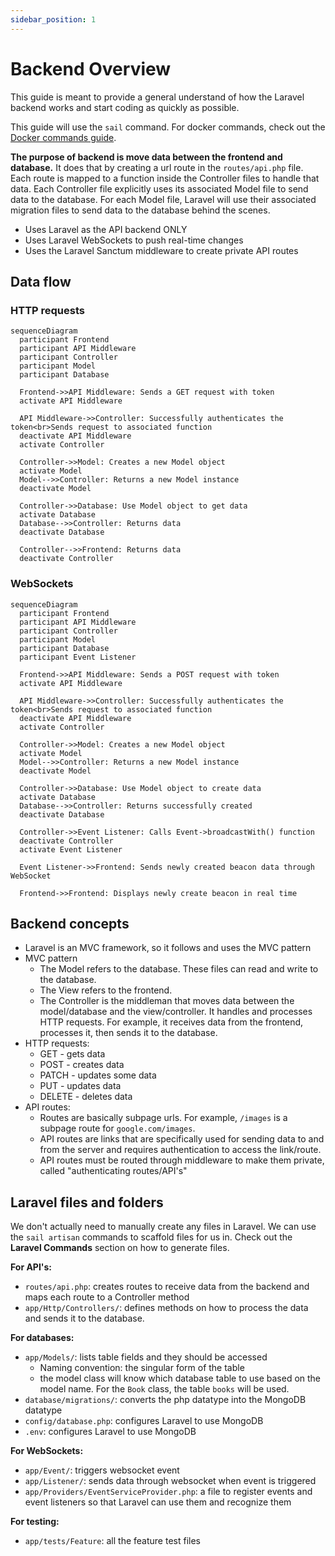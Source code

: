 ```yaml
---
sidebar_position: 1
---
```

# Backend Overview
This guide is meant to provide a general understand of how the Laravel backend works and start coding as quickly as possible.

This guide will use the `sail` command. For docker commands, check out the [Docker commands guide](/contributing/docker-commands).

**The purpose of backend is move data between the frontend and database.** It does that by creating a url route in the `routes/api.php` file. Each route is mapped to a function inside the Controller files to handle that data. Each Controller file explicitly uses its associated Model file to send data to the database. For each Model file, Laravel will use their associated migration files to send data to the database behind the scenes.
- Uses Laravel as the API backend ONLY
- Uses Laravel WebSockets to push real-time changes
- Uses the Laravel Sanctum middleware to create private API routes

## Data flow

### HTTP requests
```mermaid
sequenceDiagram
  participant Frontend
  participant API Middleware
  participant Controller
  participant Model
  participant Database

  Frontend->>API Middleware: Sends a GET request with token
  activate API Middleware
  
  API Middleware->>Controller: Successfully authenticates the token<br>Sends request to associated function
  deactivate API Middleware
  activate Controller

  Controller->>Model: Creates a new Model object
  activate Model
  Model-->>Controller: Returns a new Model instance
  deactivate Model

  Controller->>Database: Use Model object to get data
  activate Database
  Database-->>Controller: Returns data
  deactivate Database
  
  Controller-->>Frontend: Returns data
  deactivate Controller
```

### WebSockets
```mermaid
sequenceDiagram
  participant Frontend
  participant API Middleware
  participant Controller
  participant Model
  participant Database
  participant Event Listener

  Frontend->>API Middleware: Sends a POST request with token
  activate API Middleware
  
  API Middleware->>Controller: Successfully authenticates the token<br>Sends request to associated function
  deactivate API Middleware
  activate Controller

  Controller->>Model: Creates a new Model object
  activate Model
  Model-->>Controller: Returns a new Model instance
  deactivate Model

  Controller->>Database: Use Model object to create data
  activate Database
  Database-->>Controller: Returns successfully created
  deactivate Database
  
  Controller->>Event Listener: Calls Event->broadcastWith() function
  deactivate Controller
  activate Event Listener

  Event Listener->>Frontend: Sends newly created beacon data through WebSocket

  Frontend->>Frontend: Displays newly create beacon in real time
```

## Backend concepts
- Laravel is an MVC framework, so it follows and uses the MVC pattern
- MVC pattern
  - The Model refers to the database. These files can read and write to the database.
  - The View refers to the frontend.
  - The Controller is the middleman that moves data between the model/database and the view/controller. It handles and processes HTTP requests. For example, it receives data from the frontend, processes it, then sends it to the database.
- HTTP requests:
    - GET - gets data
    - POST - creates data
    - PATCH - updates some data
    - PUT - updates data
    - DELETE - deletes data
- API routes:
  - Routes are basically subpage urls. For example, `/images` is a subpage route for `google.com/images`.
  - API routes are links that are specifically used for sending data to and from the server and requires authentication to access the link/route.
  - API routes must be routed through middleware to make them private, called "authenticating routes/API's"

## Laravel files and folders

We don't actually need to manually create any files in Laravel. We can use the `sail artisan` commands to scaffold files for us in. Check out the **Laravel Commands** section on how to generate files.

**For API's:**
- `routes/api.php`: creates routes to receive data from the backend and maps each route to a Controller method
- `app/Http/Controllers/`: defines methods on how to process the data and sends it to the database.

**For databases:**
- `app/Models/`: lists table fields and they should be accessed
  - Naming convention: the singular form of the table
  - the model class will know which database table to use based on the model name. For the `Book` class, the table `books` will be used.
- `database/migrations/`: converts the php datatype into the MongoDB datatype
- `config/database.php`: configures Laravel to use MongoDB
- `.env`: configures Laravel to use MongoDB

**For WebSockets:**
- `app/Event/`: triggers websocket event
- `app/Listener/`: sends data through websocket when event is triggered
- `app/Providers/EventServiceProvider.php`: a file to register events and event listeners so that Laravel can use them and recognize them

**For testing:**
- `app/tests/Feature`: all the feature test files